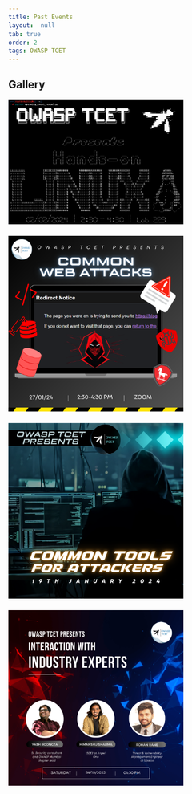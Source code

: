 ```yaml
---
title: Past Events
layout:  null
tab: true
order: 2
tags: OWASP TCET
---
```




## Gallery

<div class="gallery">
   <div class="gallery-item">
        <img src="./assets/images/PAST EVENTS/owasp_banner(3).png" alt="Event 1">
        <div class="gallery-text">
            <p>Event Name: <strong>Hands On Linux</strong></p>
            <p>Date: February 2, 2024</p>
            <p>Time: 2:30 - 4:30</p>
            <p>Platform: TCET CAMPUS</p>
            <p>Speaker: Mr Sharez Shaikh</p>
        </div>
   </div>
   <div class="gallery-item">
        <img src="./assets/images/PAST EVENTS/Web Attacks(1).png" alt="Event 2">
        <div class="gallery-text">
            <p>Event Name: <strong>Common Web Attacks</strong></p>
            <p>Date: January 27, 2024</p>
            <p>Time: 2:30 - 4:30</p>
            <p>Platform: Zoom</p>
             <p>Speaker: Mr Vaibhav Singh</p>
        </div>
   </div>
     <div class="gallery-item">
        <img src="./assets/images/PAST EVENTS/OWASP.png" alt="Event 2">
        <div class="gallery-text">
            <p>Event Name: <strong>Common Tools For Attackers</strong></p>
            <p>Date: January 19, 2024</p>
            <p>Time: 2:30 - 4:30</p>
            <p>Platform: Zoom</p>
             <p>Speaker: Mr Shivam Mishra</p>
        </div>
   </div>
     <div class="gallery-item">
        <img src="./assets/images/PAST EVENTS/Green White Modern Business Flyer (Instagram Post).png" alt="Event 2">
        <div class="gallery-text">
            <p>Event Name: <strong>Interaction With Industry Experts</strong></p>
            <p>Date: January 27, 2024</p>
            <p>Time: 2:30 - 4:30</p>
            <p>Platform: TCET CAMPUS</p>
             <p>Speaker: Mr Yash Roongta</p>
             <p>Speaker: Mr Himanshu Sharma</p>
             <p>Speaker: Mr Rohan Rane</p>
        </div>
   </div>
   <!-- Add more gallery items as needed -->
</div>

<style>
    .gallery {
        display: grid;
        grid-template-columns: repeat(auto-fit, minmax(250px, 1fr));
        grid-gap: 20px;
    }

 .gallery-item {
    position: relative;
    object-fit: contain;
}

.gallery-text {
    position: absolute;
    bottom: 0;
    left: 0;
    visibility: hidden; /* Hide the text by default */
    opacity: 0; /* Start with opacity 0 */
    background-color: rgba(255, 255, 255, 0.8);
    padding: 10px;
    width: 100%;
    box-sizing: border-box;
    transition: visibility 0s, opacity 0.5s; /* Add transition effect */
}

.gallery-item:hover .gallery-text {
    visibility: visible; /* Show the text on hover */
    opacity: 1; /* Make the text fully visible */
}

.gallery-item img {
    width: 350px;
    height: auto;
}

</style>
